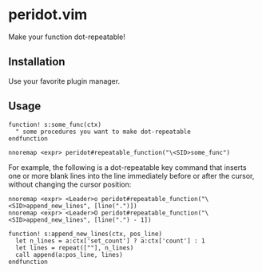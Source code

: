 # peridot.vim

Make your function dot-repeatable!

## Installation

Use your favorite plugin manager.

## Usage

```vim
function! s:some_func(ctx)
  " some procedures you want to make dot-repeatable
endfunction

nnoremap <expr> peridot#repeatable_function("\<SID>some_func")
```

For example, the following is a dot-repeatable key command that inserts one or more blank lines into the line immediately before or after the cursor, without changing the cursor position:

```vim
nnoremap <expr> <Leader>o peridot#repeatable_function("\<SID>append_new_lines", [line(".")])
nnoremap <expr> <Leader>O peridot#repeatable_function("\<SID>append_new_lines", [line(".") - 1])

function! s:append_new_lines(ctx, pos_line)
  let n_lines = a:ctx['set_count'] ? a:ctx['count'] : 1
  let lines = repeat([""], n_lines)
  call append(a:pos_line, lines)
endfunction
```
